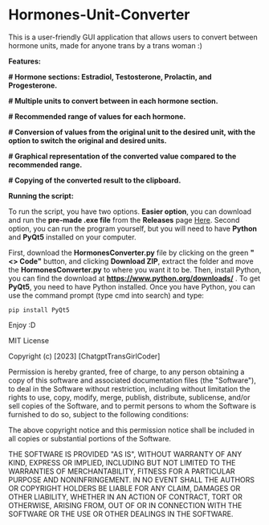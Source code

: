# Hormones-Unit-Converter
This is a user-friendly GUI application that allows users to convert between hormone units, made for anyone trans by a trans woman :)

**Features:**

**# Hormone sections: Estradiol, Testosterone, Prolactin, and Progesterone.**

**# Multiple units to convert between in each hormone section.**

**# Recommended range of values for each hormone.**

**# Conversion of values from the original unit to the desired unit, with the option to switch the original and desired units.**

**# Graphical representation of the converted value compared to the recommended range.**

**# Copying of the converted result to the clipboard.**

**Running the script:**

To run the script, you have two options. **Easier option**, you can download and run the **pre-made .exe file** from the **Releases** page [Here](https://github.com/ChatgptTransGirlCoder/Hormones-Unit-Converter/releases). Second option, you can run the program yourself, but you will need to have **Python** and **PyQt5** installed on your computer.

First, download the **HormonesConverter.py** file by clicking on the green **"<> Code"** button, and clicking **Download ZIP**, extract the folder and move the **HormonesConverter.py** to where you want it to be. Then, install Python, you can find the download at **https://www.python.org/downloads/** . To get **PyQt5**, you need to have Python installed. Once you have Python, you can use the command prompt (type cmd into search) and type:

```pip install PyQt5```

Enjoy :D

MIT License

Copyright (c) [2023] [ChatgptTransGirlCoder]

Permission is hereby granted, free of charge, to any person obtaining a copy
of this software and associated documentation files (the "Software"), to deal
in the Software without restriction, including without limitation the rights
to use, copy, modify, merge, publish, distribute, sublicense, and/or sell
copies of the Software, and to permit persons to whom the Software is
furnished to do so, subject to the following conditions:

The above copyright notice and this permission notice shall be included in
all copies or substantial portions of the Software.

THE SOFTWARE IS PROVIDED "AS IS", WITHOUT WARRANTY OF ANY KIND, EXPRESS OR
IMPLIED, INCLUDING BUT NOT LIMITED TO THE WARRANTIES OF MERCHANTABILITY,
FITNESS FOR A PARTICULAR PURPOSE AND NONINFRINGEMENT. IN NO EVENT SHALL THE
AUTHORS OR COPYRIGHT HOLDERS BE LIABLE FOR ANY CLAIM, DAMAGES OR OTHER
LIABILITY, WHETHER IN AN ACTION OF CONTRACT, TORT OR OTHERWISE, ARISING FROM,
OUT OF OR IN CONNECTION WITH THE SOFTWARE OR THE USE OR OTHER DEALINGS IN
THE SOFTWARE.
